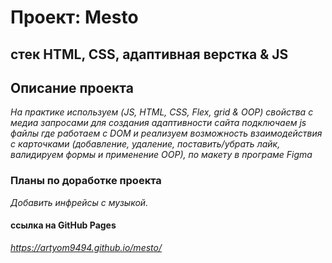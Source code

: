 # Проект: Mesto

## стек HTML, CSS, адаптивная верстка & JS

## Описание проекта

_На практике используем (JS, HTML, CSS, Flex, grid & OOP) свойства с медиа запросами для создания адаптивности сайта подключаем js файлы где работаем с DOM и реализуем возможность взаимодействия с карточками (добавление, удаление, поставить/убрать лайк, валидируем формы и применение ООР), по макету в програме Figma_

### Планы по доработке проекта

_Добавить инфрейсы с музыкой._

#### ссылка на GitHub Pages

*https://artyom9494.github.io/mesto/*